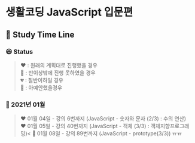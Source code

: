 # 생활코딩 JavaScript 입문편
## :calendar: Study Time Line

### :laughing: Status 

> :heart: : 원래의 계획대로 진행했을 경우<br>
> :green_heart: : 반이상밖에 진행 못하였을 경우<br>
> :broken_heart: : 절반이하일 경우<br>
> :black_heart: : 아예안했을경우


### :rabbit: 2021년 01월 

> :heart: 01월 04일 - 강의 6번까지 (JavaScript - 숫자와 문자 (2/3) : 수의 연산)<br>
> :heart: 01월 05일 - 강의 40번까지 (JavaScript - 객체 (3/3) : 객체지향프로그래밍)<
> :green_heart: 01월 08일 - 강의 89번까지 (JavaScript - prototype(3/3)) ㅠㅠ
